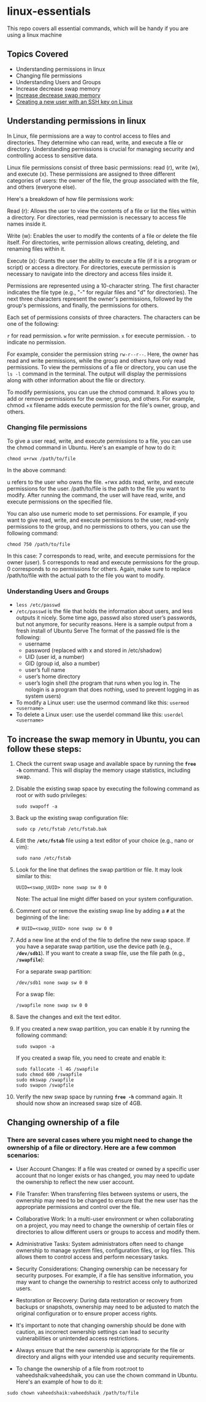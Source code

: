 # linux-essentials
This repo covers all essential commands, which will be handy if you are using a linux machine

## Topics Covered
- Understanding permissions in linux
- Changing file permissions
- Understanding Users and Groups
- Increase decrease swap memory
- [Increase decrease swap memory](#increase-decrease-swap-memory)
- <a href="https://humanwhocodes.com/snippets/2021/03/create-user-linux-ssh-key/"> Creating a new user with an SSH key on Linux <a/>


## Understanding permissions in linux
  In Linux, file permissions are a way to control access to files and directories. They determine who can read, write, and execute a file or directory. Understanding permissions is crucial for managing security and controlling access to sensitive data.

Linux file permissions consist of three basic permissions: read (r), write (w), and execute (x). These permissions are assigned to three different categories of users: the owner of the file, the group associated with the file, and others (everyone else).

Here's a breakdown of how file permissions work:

Read (r): Allows the user to view the contents of a file or list the files within a directory. For directories, read permission is necessary to access file names inside it.

Write (w): Enables the user to modify the contents of a file or delete the file itself. For directories, write permission allows creating, deleting, and renaming files within it.

Execute (x): Grants the user the ability to execute a file (if it is a program or script) or access a directory. For directories, execute permission is necessary to navigate into the directory and access files inside it.

Permissions are represented using a 10-character string. The first character indicates the file type (e.g., "-" for regular files and "d" for directories). The next three characters represent the owner's permissions, followed by the group's permissions, and finally, the permissions for others.

Each set of permissions consists of three characters. The characters can be one of the following:

`r` for read permission.
`w` for write permission.
`x` for execute permission.
`-` to indicate no permission.

For example, consider the permission string `rw-r--r--`. Here, the owner has read and write permissions, while the group and others have only read permissions.
To view the permissions of a file or directory, you can use the `ls -l` command in the terminal. The output will display the permissions along with other information about the file or directory.

To modify permissions, you can use the chmod command. It allows you to add or remove permissions for the owner, group, and others. For example, chmod +x filename adds execute permission for the file's owner, group, and others.

### Changing file permissions
  
  To give a user read, write, and execute permissions to a file, you can use the chmod command in Ubuntu. Here's an example of how to do it:
  ```
  chmod u+rwx /path/to/file
  ```
  In the above command:

  u refers to the user who owns the file.
  +rwx adds read, write, and execute permissions for the user.
  /path/to/file is the path to the file you want to modify.
  After running the command, the user will have read, write, and execute permissions on the specified file.

  You can also use numeric mode to set permissions. For example, if you want to give read, write, and execute permissions to the user, read-only permissions to the group, and no permissions to others, you can use the following command:
  
  ```
  chmod 750 /path/to/file
  ```
  
  In this case:
  7 corresponds to read, write, and execute permissions for the owner (user).
  5 corresponds to read and execute permissions for the group.
  0 corresponds to no permissions for others.
  Again, make sure to replace /path/to/file with the actual path to the file you want to modify.


### Understanding Users and Groups
 - `less /etc/passwd`
 - `/etc/passwd` is the file that holds the information about users, and less outputs it nicely. Some time ago, passwd also stored user’s passwords, but not           anymore, for security reasons. Here is a sample output from a fresh install of Ubuntu Serve
 The format of the passwd file is the following:
     - username
     - password (replaced with x and stored in /etc/shadow)
     - UID (user id, a number)
     - GID (group id, also a number)
     - user’s full name
     - user’s home directory
     - user’s login shell (the program that runs when you log in. The nologin is a program that does nothing, used to prevent logging in as system users)
 - To modify a Linux user: use the usermod command like this: `usermod <username>`
 - To delete a Linux user: use the userdel command like this: `userdel <username>`
 
<a id="increase-decrease-swap-memory"></a>
## To increase the swap memory in Ubuntu, you can follow these steps:

1. Check the current swap usage and available space by running the **`free -h`** command. This will display the memory usage statistics, including swap.
2. Disable the existing swap space by executing the following command as root or with sudo privileges:
    
    ```
    sudo swapoff -a
    ```
    
3. Back up the existing swap configuration file:
    
    ```
    sudo cp /etc/fstab /etc/fstab.bak
    ```
    
4. Edit the **`/etc/fstab`** file using a text editor of your choice (e.g., nano or vim):
    
    ```
    sudo nano /etc/fstab
    ```
    
5. Look for the line that defines the swap partition or file. It may look similar to this:
    
    ```
    UUID=<swap_UUID> none swap sw 0 0
    
    ```
    
    Note: The actual line might differ based on your system configuration.
    
6. Comment out or remove the existing swap line by adding a **`#`** at the beginning of the line:
    
    ```
    # UUID=<swap_UUID> none swap sw 0 0
    ```
    
7. Add a new line at the end of the file to define the new swap space. If you have a separate swap partition, use the device path (e.g., **`/dev/sdb1`**). If you want to create a swap file, use the file path (e.g., **`/swapfile`**):
    
    For a separate swap partition:
    
    ```
    /dev/sdb1 none swap sw 0 0
    ```
    
    For a swap file:
    
    ```
    /swapfile none swap sw 0 0
    ```
    
8. Save the changes and exit the text editor.
9. If you created a new swap partition, you can enable it by running the following command:
    
    ```
    sudo swapon -a
    ```
    
    If you created a swap file, you need to create and enable it:
    
    ```
    sudo fallocate -l 4G /swapfile
    sudo chmod 600 /swapfile
    sudo mkswap /swapfile
    sudo swapon /swapfile
    ```
    
10. Verify the new swap space by running **`free -h`** command again. It should now show an increased swap size of 4GB.
  
 ## Changing ownership of a file
  
### There are several cases where you might need to change the ownership of a file or directory. Here are a few common scenarios:

 - User Account Changes: If a file was created or owned by a specific user account that no longer exists or has changed, you may need to update the ownership to reflect the new user account.
 - File Transfer: When transferring files between systems or users, the ownership may need to be changed to ensure that the new user has the appropriate permissions and control over the file. 
 - Collaborative Work: In a multi-user environment or when collaborating on a project, you may need to change the ownership of certain files or directories to allow different users or groups to access and modify them.
 - Administrative Tasks: System administrators often need to change ownership to manage system files, configuration files, or log files. This allows them to control access and perform necessary tasks.
 - Security Considerations: Changing ownership can be necessary for security purposes. For example, if a file has sensitive information, you may want to change the ownership to restrict access only to authorized users.
 - Restoration or Recovery: During data restoration or recovery from backups or snapshots, ownership may need to be adjusted to match the original configuration or to ensure proper access rights.
 - It's important to note that changing ownership should be done with caution, as incorrect ownership settings can lead to security vulnerabilities or unintended access restrictions.
 - Always ensure that the new ownership is appropriate for the file or directory and aligns with your intended use and security requirements.

 - To change the ownership of a file from root:root to vaheedshaik:vaheedshaik, you can use the chown command in Ubuntu. Here's an example of how to do it:

 ```
 sudo chown vaheedshaik:vaheedshaik /path/to/file
 ```
  





